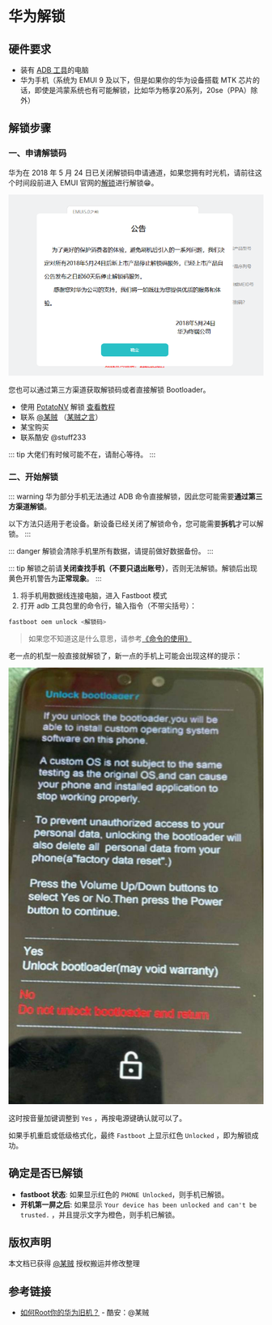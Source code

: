 # 华为解锁

## 硬件要求

- 装有 [ADB 工具](/tools/platform-tools.md#adb-工具)的电脑
- 华为手机（系统为 EMUI 9 及以下，但是如果你的华为设备搭载 MTK 芯片的话，即使是鸿蒙系统也有可能解锁，比如华为畅享20系列，20se（PPA）除外）

## 解锁步骤

### 一、申请解锁码

华为在 2018 年 5 月 24 日已关闭解锁码申请通道，如果您拥有时光机，请前往这个时间段前进入 EMUI 官网的[解锁](https://emui.huawei.com/cn/unlock_index)进行解锁😁。

![关闭解锁的公告](./images/huawei_close_notice.png)

您也可以通过第三方渠道获取解锁码或者直接解锁 Bootloader。

- 使用 [PotatoNV](https://github.com/mashed-potatoes/PotatoNV) 解锁 <Badge type="tip" text="免费" /> [查看教程](https://zhuanlan.zhihu.com/p/397173427)
- 联系 [@某贼](http://www.coolapk.com/u/3463951) <Badge type="tip" text="免费" />（[某贼之言](https://www.coolapk.com/feed/25219974?shareKey=ZDc3M2ExYmZlNjQ2NjA3MTc2ZGY~)）
- 某宝购买 <Badge type="warning" text="付费" />
- 联系酷安 @stuff233 <Badge type="warning" text="付费" />

::: tip
大佬们有时候可能不在，请耐心等待。
:::

### 二、开始解锁

::: warning
华为部分手机无法通过 ADB 命令直接解锁，因此您可能需要**通过第三方渠道解锁**。

以下方法只适用于老设备。新设备已经关闭了解锁命令，您可能需要**拆机**才可以解锁。
:::

::: danger
解锁会清除手机里所有数据，请提前做好数据备份。
:::

::: tip
解锁之前请**关闭查找手机（不要只退出账号）**，否则无法解锁。解锁后出现黄色开机警告为**正常现象**。
:::

1. 将手机用数据线连接电脑，进入 Fastboot 模式
2. 打开 adb 工具包里的命令行，输入指令（不带尖括号）：

``` bash
fastboot oem unlock <解锁码>
```

> 如果您不知道这是什么意思，请参考[《命令的使用》](/faq/documents.md)

老一点的机型一般直接就解锁了，新一点的手机上可能会出现这样的提示：

![解锁提示](./images/unlock_ask.jpg)

这时按音量加键调整到 `Yes` ，再按电源键确认就可以了。

如果手机重启或低级格式化，最终 `Fastboot` 上显示红色 `Unlocked` ，即为解锁成功。

## 确定是否已解锁

- **fastboot 状态**: 如果显示红色的 `PHONE Unlocked`，则手机已解锁。
- **开机第一屏之后**: 如果显示 `Your device has been unlocked and can't be trusted.` ，并且提示文字为橙色，则手机已解锁。

## 版权声明

本文档已获得 [@某贼](https://www.coolapk.com/u/3463951) 授权搬运并修改整理

## 参考链接

- [如何Root你的华为旧机？](https://www.coolapk.com/feed/26320412?shareKey=YzZmMjdiZjEwNThjNjEwZDQ5MGI~&shareUid=3463951&shareFrom=com.coolapk.market_11.3) - 酷安：@某贼
